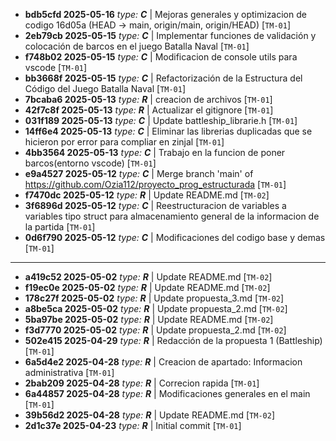 - **bdb5cfd 2025-05-16** _type: **C**_ | Mejoras generales y optimizacion de codigo 16d05a (HEAD -> main, origin/main, origin/HEAD) [``TM-01``]
- **2eb79cb 2025-05-15** _type: **C**_ | Implementar funciones de validación y colocación de barcos en el juego Batalla Naval [``TM-01``]
- **f748b02 2025-05-15** _type: **C**_ | Modificacion de console utils para vscode [``TM-01``]
- **bb3668f 2025-05-15** _type: **C**_ | Refactorización de la Estructura del Código del Juego Batalla Naval [``TM-01``]
- **7bcaba6 2025-05-13** _type: **R**_ | creacion de archivos [``TM-01``]
- **42f7c8f 2025-05-13** _type: **R**_ | Actualizar el gitignore [``TM-01``]
- **031f189 2025-05-13** _type: **C**_ | Update battleship_librarie.h [``TM-01``]
- **14ff6e4 2025-05-13** _type: **C**_ | Eliminar las librerias duplicadas que se hicieron por error para compliar en zinjal [``TM-01``]
- **4bb3564 2025-05-13** _type: **C**_ | Trabajo en la funcion de poner barcos(entorno vscode) [``TM-01``]
- **e9a4527 2025-05-12** _type: **C**_ | Merge branch 'main' of https://github.com/Ozia112/proyecto_prog_estructurada [``TM-01``]
- **f7470dc 2025-05-12** _type: **R**_ | Update README.md [``TM-02``]
- **3f6896d 2025-05-12** _type: **C**_ | Reestructuracion de variables a variables tipo struct para almacenamiento general de la informacion de la partida [``TM-01``]
- **0d6f790 2025-05-12** _type: **C**_ | Modificaciones del codigo base y demas [``TM-01``]
---
- **a419c52 2025-05-02** _type: **R**_ | Update README.md [``TM-02``]
- **f19ec0e 2025-05-02** _type: **R**_ | Update README.md [``TM-02``]
- **178c27f 2025-05-02** _type: **R**_ | Update propuesta_3.md [``TM-02``]
- **a8be5ca 2025-05-02** _type: **R**_ | Update propuesta_2.md [``TM-02``]
- **5ba97be 2025-05-02** _type: **R**_ | Update README.md [``TM-02``]
- **f3d7770 2025-05-02** _type: **R**_ | Update propuesta_2.md [``TM-02``]
- **502e415 2025-04-29** _type: **R**_ | Redacción de la propuesta 1 (Battleship) [``TM-01``]
- **6a5d4e2 2025-04-28** _type: **R**_ | Creacion de apartado: Informacion administrativa [``TM-01``]
- **2bab209 2025-04-28** _type: **R**_ | Correcion rapida [``TM-01``]
- **6a44857 2025-04-28** _type: **R**_ | Modificaciones generales en el main [``TM-01``]
- **39b56d2 2025-04-28** _type: **R**_ | Update README.md [``TM-02``]
- **2d1c37e 2025-04-23** _type: **R**_ | Initial commit [``TM-01``]